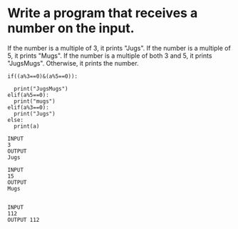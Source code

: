# Write a program that receives a number on the input.
If the number is a multiple of 3, it prints "Jugs". 
If the number is a multiple of 5, it prints "Mugs".
If the number is a multiple of both 3 and 5, it prints "JugsMugs".
Otherwise, it prints the number.
```a=int(input())
if((a%3==0)&(a%5==0)):
  
  print("JugsMugs")
elif(a%5==0):
  print("mugs")
elif(a%3==0):
  print("Jugs")
else:
  print(a)
  
INPUT 
3 
OUTPUT
Jugs

INPUT 
15
OUTPUT
Mugs


INPUT 
112
OUTPUT 112

```
